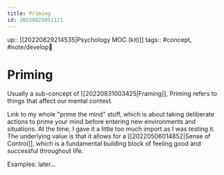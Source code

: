 ```yaml
---
title: Priming
id: 20220825051121
---
```

up:: [[20220829214535|Psychology MOC (kit)]] 
tags:: #concept, #note/develop🍃 

# Priming
Usually a sub-concept of [[20220831003425|Framing]], Priming refers to things that affect our mental context. 

Link to my whole "prime the mind" stuff, which is about taking deliberate actions to prime your mind before entering new environments and situations. At the time, I gave it a little too much import as I was testing it. The underlying value is that it allows for a [[20220506014852|Sense of Control]], which is a fundamental building block of feeling good and successful throughout life.

Examples: later...